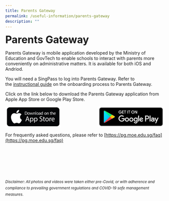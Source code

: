 ```yaml
---
title: Parents Gateway
permalink: /useful-information/parents-gateway
description: ""
---
```

**<font size="6">Parents Gateway</font>**

Parents Gateway is mobile application developed by the Ministry of Education and GovTech to enable schools to interact with parents more conveniently on administrative matters. It is available for both iOS and Andriod.  
  
You will need a SingPass to log into Parents Gateway. Refer to the&nbsp;[instructional guide](/files/Useful%20Information%20-%20Instructions%20for%20onboarding%20Parents%20Gateway.pdf)&nbsp;on the onboarding process to Parents Gateway.  
  
Click on the link below to download the Parents Gateway application from Apple App Store or Google Play Store.  
  
<p><a href="https://apps.apple.com/sg/app/parents-gateway/id1267198708">
<img src="/images/Useful%20Information/2%20Useful%20Information%20-%20Parents%20Gateway%20App%20Store%2001.jpg"
		 style="width:35%"
		 align="left">
</a></p>

<p><a href="https://play.google.com/store/apps/details?id=com.moe.pgp">
<img src="/images/Useful%20Information/2%20Useful%20Information%20-%20Parents%20Gateway%20Google%20Play%2001.jpg"
		 style="width:42%"
		 align="right">
</a></p>

  <br> <br> <br> <br>
  
  
For frequently asked questions, please refer to&nbsp;[https://pg.moe.edu.sg/faq](https://pg.moe.edu.sg/faq)


<br><br><br><br><br><br>
<sup>_Disclaimer: All photos and videos were taken either pre-Covid, or with adherence and compliance to prevailing government regulations and COVID-19 safe management measures._</sup>